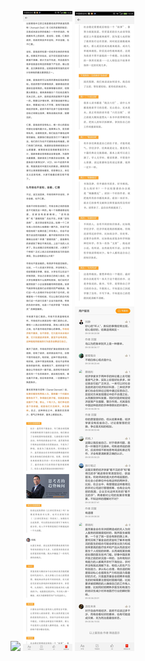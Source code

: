 ![](../../images/2016年09月/HF0930-1.jpg)
![](../../images/2016年09月/HF0930-2.jpg)
![](../../images/2016年09月/HF0930-3.jpg)
